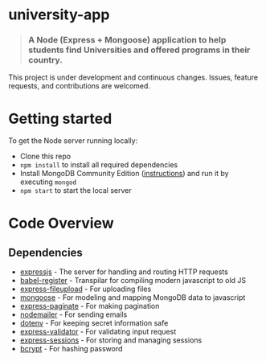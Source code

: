 # university-app

> ### A Node (Express + Mongoose) application to help students find Universities and offered programs in their country. 

This project is under development and continuous changes. Issues, feature requests, and contributions are welcomed. 

# Getting started

To get the Node server running locally:

- Clone this repo
- `npm install` to install all required dependencies
- Install MongoDB Community Edition ([instructions](https://docs.mongodb.com/manual/installation/#tutorials)) and run it by executing `mongod`
- `npm start` to start the local server

# Code Overview

## Dependencies

- [expressjs](https://github.com/expressjs/express) - The server for handling and routing HTTP requests
- [babel-register](https://babeljs.io/docs/en/babel-register.html) - Transpilar for compiling modern javascript to old JS
- [express-fileupload](https://www.npmjs.com/package/express-fileupload) - For uploading files
- [mongoose](https://github.com/Automattic/mongoose) - For modeling and mapping MongoDB data to javascript 
- [express-paginate](https://github.com/expressjs/express-paginate) - For making pagination
- [nodemailer](https://github.com/nodemailer/nodemailer) - For sending emails 
- [dotenv](https://github.com/motdotla/dotenv) - For keeping secret information safe
- [express-validator](https://github.com/express-validator/express-validator) - For validating input request
- [express-sessions](https://www.npmjs.com/package/express-sessions) - For storing and managing sessions
- [bcrypt](https://www.npmjs.com/package/bcrypt) - For hashing password
